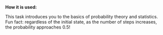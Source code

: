 **How it is used:**

This task introduces you to the basics of probability theory and statistics.
Fun fact: regardless of the initial state, as the number of steps increases, the probability approaches 0.5!
